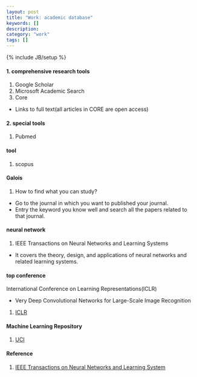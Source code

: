```yaml
---
layout: post
title: "Work: academic database"
keywords: []
description: 
category: "work"
tags: []
---
```

{% include JB/setup %}


#### 1. comprehensive research tools

1. Google Scholar
2. Microsoft Academic Search
3. Core
- Links to full text(all articles in CORE are open access)


#### 2. special tools

1. Pubmed



#### tool
1. scopus


#### Galois
1. How to find what you can study? 
- Go to the journal in which you want to published your journal.
- Entry the keyword you know well and search all the papers related to that
  journal.















#### neural network
1. IEEE Transactions on Neural Networks and Learning Systems
- It covers the theory, design, and applications of neural networks and related
  learning systems.


#### top conference
International Conference on Learning Representations(ICLR)
- Very Deep Convolutional Networks for Large-Scale Image Recognition

1. [ICLR](https://openreview.net/group?id=ICLR.cc/2020/Conference)

#### Machine Learning Repository
1. [UCI](https://archive.ics.uci.edu/ml/index.php) 


#### Reference
1. [IEEE Transactions on Neural Networks and Learning System](https://en.wikipedia.org/wiki/IEEE_Transactions_on_Neural_Networks_and_Learning_Systems)

